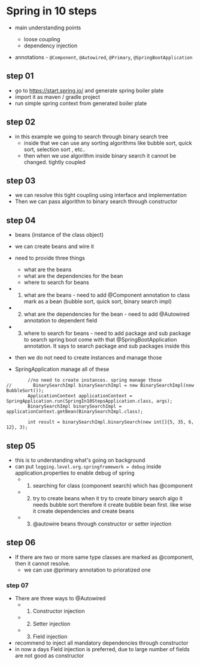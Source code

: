 # Spring in 10 steps

- main understanding points
    - loose coupling
    - dependency injection
    
 - annotations -  ```@Component```, ``` @Autowired ```, ``` @Primary ```, ``` @SpringBootApplication ```
    

## step 01
- go to https://start.spring.io/ and generate spring boiler plate
- import it as maven / gradle project
- run simple spring context from generated boiler plate

## step 02
- in this example we going to search through binary search tree
    - inside that we can use any sorting algorithms like bubble sort, quick sort, selection sort , etc..
    - then when we use algorithm inside binary search it cannot be changed. tightly coupled
  
## step 03
-  we can resolve this tight coupling using interface and implementation
-  Then we can pass algorithm to binary search through constructor
 

## step 04
- beans (instance of the class object)
- we can create beans and wire it
- need to provide three things
    - what are the beans
    - what are the dependencies for the bean
    - where to search for beans
    
- 01. what are the beans - need to add @Component annotation to class mark as a bean (bubble sort, quick sort, binary search impl)
- 02. what are the dependencies for the bean -  need to add @Autowired annotation to dependent field 
- 03. where to search for beans - need to add package and sub package to search spring boot come with that @SpringBootApplication
annotation. It says to search package and sub packages inside this

- then we do not need to create instances and manage those
- SpringApplication manage all of these

~~~
        //no need to create instances. spring manage those
//        BinarySearchImpl binarySearchImpl = new BinarySearchImpl(new BubbleSort());
        ApplicationContext applicationContext = SpringApplication.run(SpringIn10StepsApplication.class, args);
        BinarySearchImpl binarySearchImpl = applicationContext.getBean(BinarySearchImpl.class);

        int result = binarySearchImpl.binarySearch(new int[]{5, 35, 6, 12}, 3);
~~~

## step 05 
- this is to understanding what's going on background
- can put ``` logging.level.org.springframework = debug ``` inside application.properties to enable debug of spring 
    - 01. searching for class (component search) which has @component 
    - 02. try to create beans when it try to create binary search algo it needs bubble sort therefore it create bubble bean first. 
    like wise it create dependencies and create beans
    - 03. @autowire beans through constructor or setter injection

## step 06
- If there are two or more same type classes are marked as @component, then it cannot resolve.
    - we can use @primary annotation to prioratized one

### step 07
- There are three ways to @Autowired
    - 01. Constructor injection 
    - 02. Setter injection
    - 03. Field injection
- recommend to inject all mandatory dependencies through constructor
- in now a days Field injection is preferred, due to large number of fields are not good as constructor  
